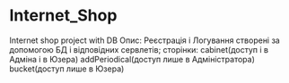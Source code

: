 # Internet_Shop
Internet shop project with DB
Опис:
  Реєстрація і Логування створені за допомогою БД і відповідних сервлетів;
  сторінки:
    cabinet(доступ і в Адміна і в Юзера)
    addPeriodical(доступ лише в Адміністратора)
    bucket(доступ лише в Юзера)
